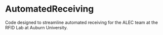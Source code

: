 # AutomatedReceiving
Code designed to streamline automated receiving for the ALEC team at the RFID Lab at Auburn University.
